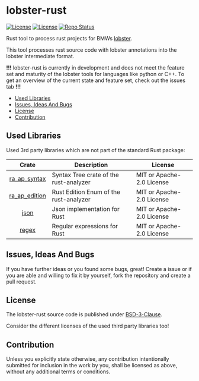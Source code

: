 # lobster-rust <!-- omit in toc -->

[![License](https://img.shields.io/badge/license-MIT-blue.svg)](https://choosealicense.com/licenses/mit/)
[![License](https://img.shields.io/badge/license-Apache2.0-blue.svg)](https://choosealicense.com/licenses/apache-2.0/)
[![Repo Status](https://www.repostatus.org/badges/latest/active.svg)](https://www.repostatus.org/#active)

Rust tool to process rust projects for BMWs [lobster](https://github.com/bmw-software-engineering/lobster).

This tool processes rust source code with lobster annotations into the lobster intermediate format.

**!!!** lobster-rust is currently in development and does not meet the feature set and maturity of the lobster tools for languages like python or C++. To get an overview of the current state and feature set, check out the issues tab **!!!**

* [Used Libraries](#used-libraries)
* [Issues, Ideas And Bugs](#issues-ideas-and-bugs)
* [License](#license)
* [Contribution](#contribution)

## Used Libraries

Used 3rd party libraries which are not part of the standard Rust package:

| Crate | Description | License |
| :---: | ----------- | ------- |
|[ra_ap_syntax](https://crates.io/crates/ra_ap_syntax) | Syntax Tree crate of the rust-analyzer | MIT or Apache-2.0 License |
| [ra_ap_edition](https://crates.io/crates/ra_ap_edition) | Rust Edition Enum of the rust-analyzer | MIT or Apache-2.0 License |
| [json](https://crates.io/crates/json) | Json implementation for Rust | MIT or Apache-2.0 License |
| [regex](https://crates.io/crates/regex) | Regular expressions for Rust | MIT or Apache-2.0 License |

## Issues, Ideas And Bugs

If you have further ideas or you found some bugs, great! Create a issue or if you are able and willing to fix it by yourself, fork the repository and create a pull request.

## License

The lobster-rust source code is published under [BSD-3-Clause](https://github.com/NewTec-GmbH/lobster-rust/blob/main/LICENSE).

Consider the different licenses of the used third party libraries too!

## Contribution

Unless you explicitly state otherwise, any contribution intentionally submitted for inclusion in the work by you, shall be licensed as above, without any additional terms or conditions.
